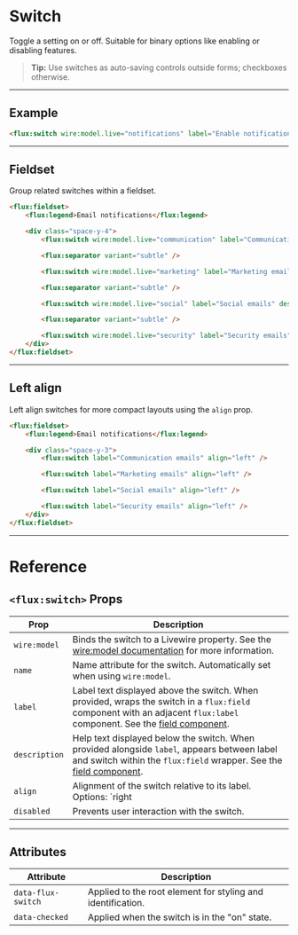 # Switch

Toggle a setting on or off. Suitable for binary options like enabling or disabling features.

> **Tip:** Use switches as auto-saving controls outside forms; checkboxes otherwise.

---

## Example

```html
<flux:switch wire:model.live="notifications" label="Enable notifications" />
```

---

## Fieldset

Group related switches within a fieldset.

```html
<flux:fieldset>
    <flux:legend>Email notifications</flux:legend>

    <div class="space-y-4">
        <flux:switch wire:model.live="communication" label="Communication emails" description="Receive emails about your account activity." />

        <flux:separator variant="subtle" />

        <flux:switch wire:model.live="marketing" label="Marketing emails" description="Receive emails about new products, features, and more." />

        <flux:separator variant="subtle" />

        <flux:switch wire:model.live="social" label="Social emails" description="Receive emails for friend requests, follows, and more." />

        <flux:separator variant="subtle" />

        <flux:switch wire:model.live="security" label="Security emails" description="Receive emails about your account activity and security." />
    </div>
</flux:fieldset>
```

---

## Left align

Left align switches for more compact layouts using the `align` prop.

```html
<flux:fieldset>
    <flux:legend>Email notifications</flux:legend>

    <div class="space-y-3">
        <flux:switch label="Communication emails" align="left" />

        <flux:switch label="Marketing emails" align="left" />

        <flux:switch label="Social emails" align="left" />

        <flux:switch label="Security emails" align="left" />
    </div>
</flux:fieldset>
```

---

# Reference

## `<flux:switch>` Props

| Prop            | Description |
|-----------------|-------------|
| `wire:model`    | Binds the switch to a Livewire property. See the [wire:model documentation](https://livewire.laravel.com/docs/wire-model) for more information. |
| `name`          | Name attribute for the switch. Automatically set when using `wire:model`. |
| `label`         | Label text displayed above the switch. When provided, wraps the switch in a `flux:field` component with an adjacent `flux:label` component. See the [field component](/components/field). |
| `description`   | Help text displayed below the switch. When provided alongside `label`, appears between label and switch within the `flux:field` wrapper. See the [field component](/components/field). |
| `align`         | Alignment of the switch relative to its label. Options: `right|start` (default), `left|end`. |
| `disabled`      | Prevents user interaction with the switch. |

---

## Attributes

| Attribute        | Description |
|------------------|----------------|
| `data-flux-switch` | Applied to the root element for styling and identification. |
| `data-checked`     | Applied when the switch is in the "on" state. |